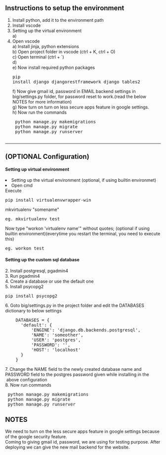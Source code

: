 <h2>Instructions to setup the environment</h2>

1. Install <a href="https://www.python.org/downloads/" style="text-decoration: none">python</a>, add it to the environment path<br>
2. Install <a href="https://code.visualstudio.com/download" style="text-decoration: none">vscode</a><br>
3. Setting up the virtual environment<br>
    a) 
4. Open vscode<br>
    a) Install jinja, python extensions<br>
    b) Open project folder in vscode (ctrl + K, ctrl + O)<br>
    c) Open terminal (ctrl + `)<br>
    d) <br>
    e) Now install required python packages <pre>pip install django djangorestframework django_tables2</pre>
    f) Now give gmail id, password in EMAIL backend settings in big/settings.py folder, for password reset to work.(read the below NOTES for more information)<br>
    g) Now turn on <a href="https://myaccount.google.com/lesssecureapps" style="text-decoration: none">turn on less secure</a> apps feature in google settings.<br>
    h) Now run the commands 
    <pre>
    python manage.py makemigrations
    python manage.py migrate
    python manage.py runserver
    </pre>
<hr>
 
<h2>(OPTIONAL Configuration)</h2>
<h4>Setting up virtual environment</h4>
<li>
Setting up the virtual environment  (optional, if using builtin environmet)<br>
    <li>
      Open cmd<br>
      Execute <pre>pip install virtualenvwrapper-win</pre>
      mkvirtualenv "somename"  <pre>eg. mkvirtualenv test</pre>
      Now type "workon 'virtualenv name'" without quotes; (optional if using builtin environment)(everytime you restart the terminal, you need to execute this) <pre>eg. workon test</pre></li>
<h4>Setting up the custom sql database</h4>
2. Install <a href="https://www.postgresql.org/download/" style="text-decoration: none">postgresql</a>, <a href="https://www.pgadmin.org/download/" style="text-decoration: none">pgadmin4</a><br>
3. Run pgadmin4<br>
4. Create a database or use the default one<br>
5. Install psycopg2 <pre>pip install psycopg2</pre>
6. Goto big/settings.py in the project folder and edit the DATABASES dictionary to below settings<br>
<pre>
    DATABASES = {
      'default': {
          'ENGINE': 'django.db.backends.postgresql',
          'NAME': 'someother',
          'USER': 'postgres',
          'PASSWORD': '',
          'HOST': 'localhost'
      }
    }
</pre>
7. Change the NAME field to the newly created database name and PASSWORD field to the postgres password given while installing in the       &nbsp;above configuration<br>
8. Now run commands
<pre>
 python manage.py makemigrations
 python manage.py migrate
 python manage.py runserver
</pre>
</li>
<h2>NOTES</h2>
We need to turn on the less secure apps feature in google settings because of the google security feature.<br>
Coming to giving gmail id, password, we are using for testing purpose. After deploying we can give the new mail backend for the website.<br>
